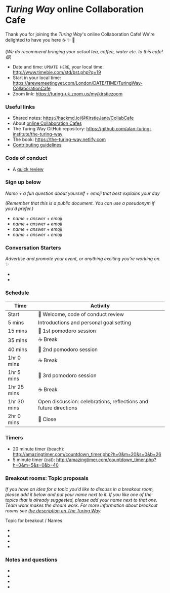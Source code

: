 # _Turing Way_ online Collaboration Cafe

Thank you for joining the _Turing Way_'s online Collaboration Cafe!
We're delighted to have you here :coffee: :sparkles: :cake:

(*We do recommend bringing your actual tea, coffee, water etc. to this cafe! :smile:*)

* Date and time: `UPDATE HERE`, your local time: http://www.timebie.com/std/bst.php?q=19
* Start in your local time: https://arewemeetingyet.com/London/DATE/TIME/TuringWay-CollaborationCafe
* Zoom link:  https://turing-uk.zoom.us/my/kirstiezoom

### Useful links

* Shared notes: https://hackmd.io/@KirstieJane/CollabCafe
* About [online Collaboration Cafes](https://book.the-turing-way.org/community-handbook/coworking/coworking-collabcafe.html#breakout-rooms)
* The Turing Way GitHub repository: https://github.com/alan-turing-institute/the-turing-way
* The book: https://the-turing-way.netlify.com
* [Contributing guidelines](https://github.com/alan-turing-institute/the-turing-way/blob/main/CONTRIBUTING.md)

### Code of conduct

* A [quick review](https://github.com/alan-turing-institute/the-turing-way/blob/main/CODE_OF_CONDUCT.md)

### Sign up below

*Name + a fun question about yourself + emoji that best explains your day*

*(Remember that this is a public document. You can use a pseudonym if you'd prefer.)*

* *name* + *answer* + *emoji*
* *name* + *answer* + *emoji*
* *name* + *answer* + *emoji*
* *name* + *answer* + *emoji*

### Conversation Starters

*Advertise and promote your event, or anything exciting you're working on.* ✨

*
*


### Schedule

| Time | Activity |
| ---- | -------- |
| Start | 👋 Welcome, code of conduct review |
| 5 mins | Introductions and personal goal setting |
| 15 mins | 🍅 1st pomodoro session |
| 35 mins | ☕️ Break |
| 40 mins | 🍅 2nd pomodoro session |
| 1hr 0 mins | ☕️ Break  |
| 1hr 5 mins | 🍅 3rd pomodoro session |
| 1hr 25 mins | ☕️ Break |
| 1hr 30 mins | Open discussion: celebrations, reflections and future directions |
| 2hr 0 mins | 👋 Close |

### Timers

* 20 minute timer (beach): http://amazingtimer.com/countdown_timer.php?h=0&m=20&s=0&b=26
* 5 minute timer (cat): http://amazingtimer.com/countdown_timer.php?h=0&m=5&s=0&b=40

### Breakout rooms: Topic proposals

*If you have an idea for a topic you'd like to discuss in a breakout room, please add it below and put your name next to it. If you like one of the topics that is already suggested, please add your name next to that one. Team work makes the dream work. For more information about breakout rooms see [the description on The Turing Way](https://book.the-turing-way.org/community-handbook/coworking/coworking-collabcafe.html#breakout-rooms#breakout-rooms).*

Topic for breakout / Names

*
*
*
*

### Notes and questions

*
*
*
*
